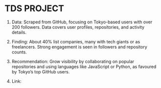 # TDS PROJECT
1.	Data: Scraped from GitHub, focusing on Tokyo-based users with over 200 followers. Data covers user profiles, repositories, and activity details.
2.	Finding: About 40% list companies, many with tech giants or as freelancers. Strong engagement is seen in followers and repository counts.
3.	Recommendation: Grow visibility by collaborating on popular repositories and using languages like JavaScript or Python, as favoured by Tokyo’s top GitHub users.

4.	Link: 
